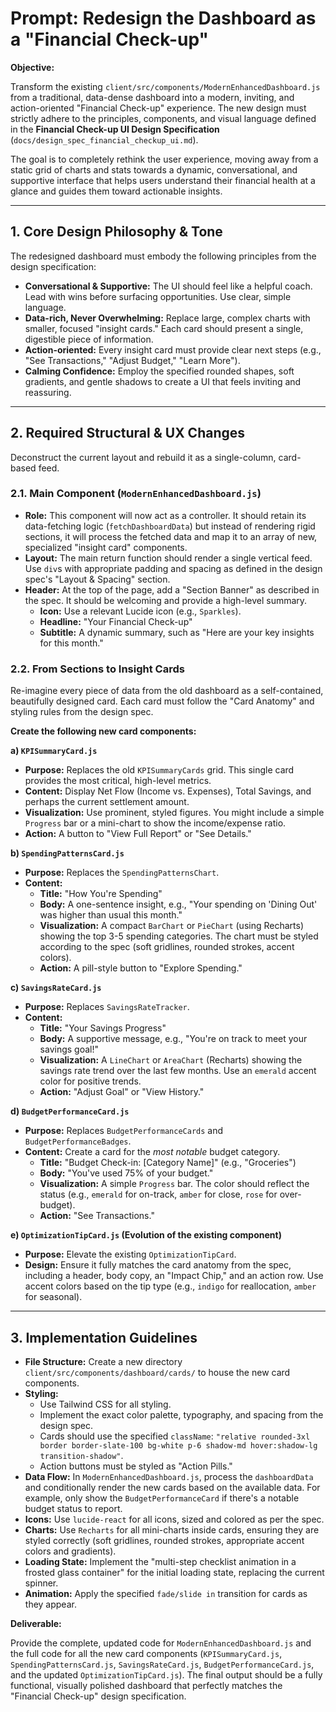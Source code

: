 # Prompt: Redesign the Dashboard as a "Financial Check-up"

**Objective:**

Transform the existing `client/src/components/ModernEnhancedDashboard.js` from a traditional, data-dense dashboard into a modern, inviting, and action-oriented "Financial Check-up" experience. The new design must strictly adhere to the principles, components, and visual language defined in the **Financial Check-up UI Design Specification** (`docs/design_spec_financial_checkup_ui.md`).

The goal is to completely rethink the user experience, moving away from a static grid of charts and stats towards a dynamic, conversational, and supportive interface that helps users understand their financial health at a glance and guides them toward actionable insights.

---

## 1. Core Design Philosophy & Tone

The redesigned dashboard must embody the following principles from the design specification:

-   **Conversational & Supportive:** The UI should feel like a helpful coach. Lead with wins before surfacing opportunities. Use clear, simple language.
-   **Data-rich, Never Overwhelming:** Replace large, complex charts with smaller, focused "insight cards." Each card should present a single, digestible piece of information.
-   **Action-oriented:** Every insight card must provide clear next steps (e.g., "See Transactions," "Adjust Budget," "Learn More").
-   **Calming Confidence:** Employ the specified rounded shapes, soft gradients, and gentle shadows to create a UI that feels inviting and reassuring.

---

## 2. Required Structural & UX Changes

Deconstruct the current layout and rebuild it as a single-column, card-based feed.

### 2.1. Main Component (`ModernEnhancedDashboard.js`)

-   **Role:** This component will now act as a controller. It should retain its data-fetching logic (`fetchDashboardData`) but instead of rendering rigid sections, it will process the fetched data and map it to an array of new, specialized "insight card" components.
-   **Layout:** The main return function should render a single vertical feed. Use `div`s with appropriate padding and spacing as defined in the design spec's "Layout & Spacing" section.
-   **Header:** At the top of the page, add a "Section Banner" as described in the spec. It should be welcoming and provide a high-level summary.
    -   **Icon:** Use a relevant Lucide icon (e.g., `Sparkles`).
    -   **Headline:** "Your Financial Check-up"
    -   **Subtitle:** A dynamic summary, such as "Here are your key insights for this month."

### 2.2. From Sections to Insight Cards

Re-imagine every piece of data from the old dashboard as a self-contained, beautifully designed card. Each card must follow the "Card Anatomy" and styling rules from the design spec.

**Create the following new card components:**

**a) `KPISummaryCard.js`**
-   **Purpose:** Replaces the old `KPISummaryCards` grid. This single card provides the most critical, high-level metrics.
-   **Content:** Display Net Flow (Income vs. Expenses), Total Savings, and perhaps the current settlement amount.
-   **Visualization:** Use prominent, styled figures. You might include a simple `Progress` bar or a mini-chart to show the income/expense ratio.
-   **Action:** A button to "View Full Report" or "See Details."

**b) `SpendingPatternsCard.js`**
-   **Purpose:** Replaces the `SpendingPatternsChart`.
-   **Content:**
    -   **Title:** "How You're Spending"
    -   **Body:** A one-sentence insight, e.g., "Your spending on 'Dining Out' was higher than usual this month."
    -   **Visualization:** A compact `BarChart` or `PieChart` (using Recharts) showing the top 3-5 spending categories. The chart must be styled according to the spec (soft gridlines, rounded strokes, accent colors).
    -   **Action:** A pill-style button to "Explore Spending."

**c) `SavingsRateCard.js`**
-   **Purpose:** Replaces `SavingsRateTracker`.
-   **Content:**
    -   **Title:** "Your Savings Progress"
    -   **Body:** A supportive message, e.g., "You're on track to meet your savings goal!"
    -   **Visualization:** A `LineChart` or `AreaChart` (Recharts) showing the savings rate trend over the last few months. Use an `emerald` accent color for positive trends.
    -   **Action:** "Adjust Goal" or "View History."

**d) `BudgetPerformanceCard.js`**
-   **Purpose:** Replaces `BudgetPerformanceCards` and `BudgetPerformanceBadges`.
-   **Content:** Create a card for the *most notable* budget category.
    -   **Title:** "Budget Check-in: [Category Name]" (e.g., "Groceries")
    -   **Body:** "You've used 75% of your budget."
    -   **Visualization:** A simple `Progress` bar. The color should reflect the status (e.g., `emerald` for on-track, `amber` for close, `rose` for over-budget).
    -   **Action:** "See Transactions."

**e) `OptimizationTipCard.js` (Evolution of the existing component)**
-   **Purpose:** Elevate the existing `OptimizationTipCard`.
-   **Design:** Ensure it fully matches the card anatomy from the spec, including a header, body copy, an "Impact Chip," and an action row. Use accent colors based on the tip type (e.g., `indigo` for reallocation, `amber` for seasonal).

---

## 3. Implementation Guidelines

-   **File Structure:** Create a new directory `client/src/components/dashboard/cards/` to house the new card components.
-   **Styling:**
    -   Use Tailwind CSS for all styling.
    -   Implement the exact color palette, typography, and spacing from the design spec.
    -   Cards should use the specified `className`: `"relative rounded-3xl border border-slate-100 bg-white p-6 shadow-md hover:shadow-lg transition-shadow"`.
    -   Action buttons must be styled as "Action Pills."
-   **Data Flow:** In `ModernEnhancedDashboard.js`, process the `dashboardData` and conditionally render the new cards based on the available data. For example, only show the `BudgetPerformanceCard` if there's a notable budget status to report.
-   **Icons:** Use `lucide-react` for all icons, sized and colored as per the spec.
-   **Charts:** Use `Recharts` for all mini-charts inside cards, ensuring they are styled correctly (soft gridlines, rounded strokes, appropriate accent colors and gradients).
-   **Loading State:** Implement the "multi-step checklist animation in a frosted glass container" for the initial loading state, replacing the current spinner.
-   **Animation:** Apply the specified `fade/slide in` transition for cards as they appear.

**Deliverable:**

Provide the complete, updated code for `ModernEnhancedDashboard.js` and the full code for all the new card components (`KPISummaryCard.js`, `SpendingPatternsCard.js`, `SavingsRateCard.js`, `BudgetPerformanceCard.js`, and the updated `OptimizationTipCard.js`). The final output should be a fully functional, visually polished dashboard that perfectly matches the "Financial Check-up" design specification.